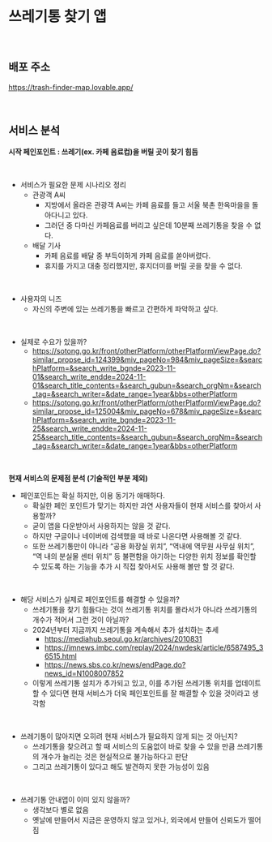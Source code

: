 # 쓰레기통 찾기 앱

<br>

## 배포 주소
https://trash-finder-map.lovable.app/

<br>

## 서비스 분석

**시작 페인포인트 : 쓰레기(ex. 카페 음료컵)을 버릴 곳이 찾기 힘듬**

<br>

- 서비스가 필요한 문제 시나리오 정리
    - 관광객 A씨
        - 지방에서 올라온 관광객 A씨는 카페 음료를 들고 서울 북촌 한옥마을을 돌아다니고 있다.
        - 그러던 중 다마신 카페음료를 버리고 싶은데 10분째 쓰레기통을 찾을 수 없다.
    - 배달 기사
        - 카페 음료를 배달 중 부득이하게 카페 음료를 쏟아버렸다.
        - 휴지를 가지고 대충 정리했지만, 휴지더미를 버릴 곳을 찾을 수 없다.

<br>

- 사용자의 니즈
    - 자신의 주변에 있는 쓰레기통을 빠르고 간편하게 파악하고 싶다.

<br>

- 실제로 수요가 있을까?
    - https://sotong.go.kr/front/otherPlatform/otherPlatformViewPage.do?similar_propse_id=124399&miv_pageNo=984&miv_pageSize=&searchPlatform=&search_write_bgnde=2023-11-01&search_write_endde=2024-11-01&search_title_contents=&search_gubun=&search_orgNm=&search_tag=&search_writer=&date_range=1year&bbs=otherPlatform
    - https://sotong.go.kr/front/otherPlatform/otherPlatformViewPage.do?similar_propse_id=125004&miv_pageNo=678&miv_pageSize=&searchPlatform=&search_write_bgnde=2023-11-25&search_write_endde=2024-11-25&search_title_contents=&search_gubun=&search_orgNm=&search_tag=&search_writer=&date_range=1year&bbs=otherPlatform

<br>

**현재 서비스의 문제점 분석 (기술적인 부분 제외)**

- 페인포인트는 확실 하지만, 이용 동기가 애매하다.
    - 확실한 페인 포인트가 맞기는 하지만 과연 사용자들이 현재 서비스를 찾아서 사용할까?
    - 굳이 앱을 다운받아서 사용하지는 않을 것 같다.
    - 하지만 구글이나 네이버에 검색했을 때 바로 나온다면 사용해볼 것 같다.
    - 또한 쓰레기통만이 아니라 “공용 화장실 위치”, “역내에 역무원 사무실 위치”, “역 내의 분실물 센터 위치” 등 불편함을 야기하는 다양한 위치 정보를 확인할 수 있도록 하는 기능을 추가 시 직접 찾아서도 사용해 볼만 할 것 같다.

<br>

- 해당 서비스가 실제로 페인포인트를 해결할 수 있을까?
    - 쓰레기통을 찾기 힘들다는 것이 쓰레기통 위치를 몰라서가 아니라 쓰레기통의 개수가 적어서 그런 것이 아닐까?
    - 2024년부터 지금까지 쓰레기통을 계속해서 추가 설치하는 추세
        - https://mediahub.seoul.go.kr/archives/2010831
        - https://imnews.imbc.com/replay/2024/nwdesk/article/6587495_36515.html
        - https://news.sbs.co.kr/news/endPage.do?news_id=N1008007852
    - 이렇게 쓰레기통 설치가 추가되고 있고, 이를 추가된 쓰레기통 위치를 업데이트 할 수 있다면 현재 서비스가 더욱 페인포인트를 잘 해결할 수 있을 것이라고 생각함

<br>

- 쓰레기통이 많아지면 오히려 현재 서비스가 필요하지 않게 되는 것 아닌지?
    - 쓰레기통을 찾으려고 할 때 서비스의 도움없이 바로 찾을 수 있을 만큼 쓰레기통의 개수가 늘리는 것은 현실적으로 불가능하다고 판단
    - 그리고 쓰레기통이 있다고 해도 발견하지 못한 가능성이 있음

<br>

- 쓰레기통 안내앱이 이미 있지 않을까?
    - 생각보다 별로 없음
    - 옛날에 만들어서 지금은 운영하지 않고 있거나, 외국에서 만들어 신뢰도가 떨어짐

<br>
